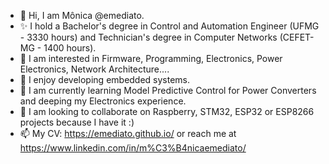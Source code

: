 - 👋 Hi, I am Mônica @emediato.
- ✨ I hold a Bachelor's degree in Control and Automation Engineer (UFMG - 3330 hours) and Technician's degree in Computer Networks (CEFET-MG - 1400 hours).
- 👀 I am interested in Firmware, Programming, Electronics, Power Electronics, Network Architecture....
- 🐝 I enjoy developing embedded systems. 
- 🌱 I am currently learning Model Predictive Control for Power Converters and deeping my Electronics experience.
- 💞️ I am looking to collaborate on Raspberry, STM32, ESP32 or ESP8266 projects because I have it :)
- 📫 My CV: https://emediato.github.io/ or reach me at https://www.linkedin.com/in/m%C3%B4nicaemediato/

<!---
emediato/emediato is a ✨ special ✨ repository because its `README.md` (this file) appears on your GitHub profile.
You can click the Preview link to take a look at your changes.
--->
